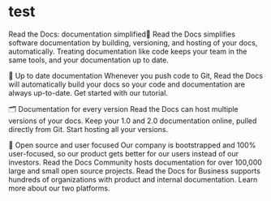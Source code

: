 # test 

Read the Docs: documentation simplified
Read the Docs simplifies software documentation by building, versioning, and hosting of your docs, automatically. Treating documentation like code keeps your team in the same tools, and your documentation up to date.

🔄 Up to date documentation
Whenever you push code to Git, Read the Docs will automatically build your docs so your code and documentation are always up-to-date. Get started with our tutorial.

🗂️ Documentation for every version
Read the Docs can host multiple versions of your docs. Keep your 1.0 and 2.0 documentation online, pulled directly from Git. Start hosting all your versions.

💓 Open source and user focused
Our company is bootstrapped and 100% user-focused, so our product gets better for our users instead of our investors. Read the Docs Community hosts documentation for over 100,000 large and small open source projects. Read the Docs for Business supports hundreds of organizations with product and internal documentation. Learn more about our two platforms.

